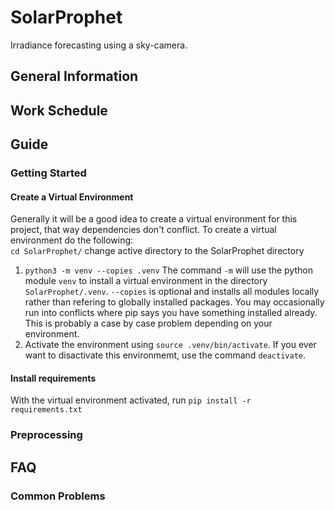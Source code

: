 # SolarProphet

Irradiance forecasting using a sky-camera.  

## General Information

## Work Schedule

## Guide

### Getting Started

#### Create a Virtual Environment

Generally it will be a good idea to create a virtual environment for this project, that way dependencies don't conflict. To create a virtual environment do the following:  
`cd SolarProphet/` change active directory to the SolarProphet directory  

1. `python3 -m venv --copies .venv` The command `-m` will use the python module `venv` to install a virtual environment in the directory `SolarProphet/.venv`. `--copies` is optional and installs all modules locally rather than refering to globally installed packages. You may occasionally run into conflicts where pip says you have something installed already. This is probably a case by case problem depending on your environment.  
2. Activate the environment using `source .venv/bin/activate`. If you ever want to disactivate this environmemt, use the command `deactivate`.

#### Install requirements

With the virtual environment activated, run `pip install -r requirements.txt`

### Preprocessing

## FAQ

### Common Problems
